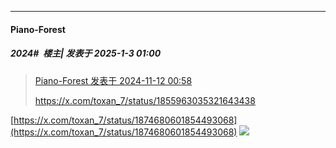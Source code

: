 ﻿*****

####  Piano-Forest  
##### 2024#         楼主| 发表于 2025-1-3 01:00

<blockquote><a href="httphttps://bbs.saraba1st.com/2b/forum.php?mod=redirect&amp;goto=findpost&amp;pid=66675642&amp;ptid=2178694" target="_blank">Piano-Forest 发表于 2024-11-12 00:58</a>

https://x.com/toxan_7/status/1855963035321643438</blockquote>
[https://x.com/toxan_7/status/1874680601854493068](https://x.com/toxan_7/status/1874680601854493068)
<img src="https://p.sda1.dev/21/c8d21e131770eb6894a8579f2f028b8a/20250103_005851.jpg" referrerpolicy="no-referrer">


